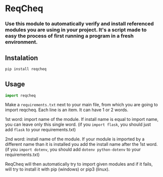 # ReqCheq

### Use this module to automatically verify and install referenced modules you are using in your project. It's a script made to easy the process of first running a program in a fresh environment.

## Instalation

```bash
pip install reqcheq
```

## Usage

```python
import reqcheq
```

Make a `requirements.txt` next to your main file, from which you are going to import reqcheq.
Each line is an item. It can have 1 or 2 words.

1st word: import name of the module. If install name is equal to import name, you can leave only this single word. (if you `import flask`, you should just add `flask` to your requirements.txt)

2nd word: install name of the module. If your module is imported by a different name than it is installed you add the install name after the 1st word. (if you `import dotenv`, you should add `dotenv python-dotenv` to your requirements.txt)

ReqCheq will then automatically try to import given modules and if it fails, will try to install it with pip (windows) or pip3 (linux).
